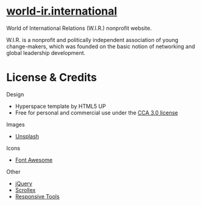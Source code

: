 # [world-ir.international](http://world-ir.international/)
World of International Relations (W.I.R.) nonprofit website.

W.I.R. is a nonprofit and politically independent association of young change-makers, which was founded on the basic notion of networking and global leadership development.

# License & Credits

Design
* Hyperspace template by HTML5 UP
* Free for personal and commercial use under the [CCA 3.0 license](https://html5up.net/license)

Images
* [Unsplash](https://unsplash.com/)

Icons
* [Font Awesome](https://fontawesome.com/)

Other
* [jQuery](https://jquery.com/)
* [Scrollex](https://github.com/ajlkn/jquery.scrollex)
* [Responsive Tools](https://github.com/ajlkn/responsive-tools)
